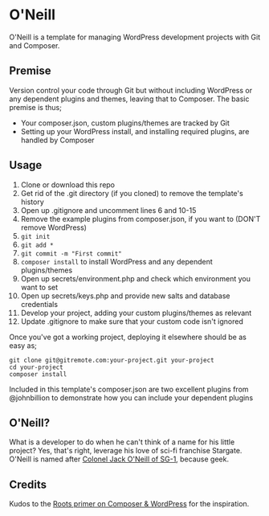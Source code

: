 # O'Neill

O'Neill is a template for managing WordPress development projects with Git and Composer.

## Premise

Version control your code through Git but without including WordPress or any dependent plugins and themes, leaving that to Composer. The basic premise is thus;
* Your composer.json, custom plugins/themes are tracked by Git
* Setting up your WordPress install, and installing required plugins, are handled by Composer

## Usage

1. Clone or download this repo
1. Get rid of the .git directory (if you cloned) to remove the template's history
1. Open up .gitignore and uncomment lines 6 and 10-15
1. Remove the example plugins from composer.json, if you want to (DON'T remove WordPress)
1. `git init`
1. `git add *`
1. `git commit -m "First commit"`
1. `composer install` to install WordPress and any dependent plugins/themes
1. Open up secrets/environment.php and check which environment you want to set
1. Open up secrets/keys.php and provide new salts and database credentials
1. Develop your project, adding your custom plugins/themes as relevant
1. Update .gitignore to make sure that your custom code isn't ignored

Once you've got a working project, deploying it elsewhere should be as easy as;
```
git clone git@gitremote.com:your-project.git your-project
cd your-project
composer install
```

Included in this template's composer.json are two excellent plugins from @johnbillion to demonstrate how you can include your dependent plugins

## O'Neill?

What is a developer to do when he can't think of a name for his little project? Yes, that's right, leverage his love of sci-fi franchise Stargate. O'Neill is named after [Colonel Jack O'Neill of SG-1](https://en.wikipedia.org/wiki/Jack_O'Neill), because geek.

## Credits

Kudos to the [Roots primer on Composer & WordPress](http://roots.io/using-composer-with-wordpress/) for the inspiration.